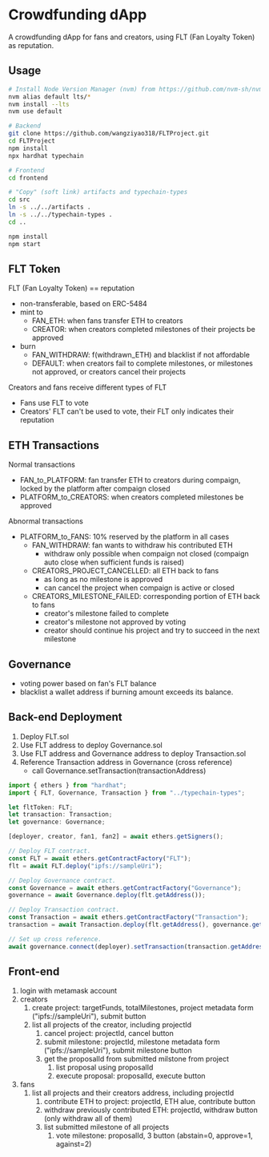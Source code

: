 # Crowdfunding dApp

A crowdfunding dApp for fans and creators, using FLT (Fan Loyalty Token) as reputation.

## Usage

```sh
# Install Node Version Manager (nvm) from https://github.com/nvm-sh/nvm
nvm alias default lts/*
nvm install --lts
nvm use default

# Backend
git clone https://github.com/wangziyao318/FLTProject.git
cd FLTProject
npm install
npx hardhat typechain

# Frontend
cd frontend

# "Copy" (soft link) artifacts and typechain-types
cd src
ln -s ../../artifacts .
ln -s ../../typechain-types .
cd ..

npm install
npm start
```

## FLT Token

FLT (Fan Loyalty Token) == reputation

- non-transferable, based on ERC-5484
- mint to
  - FAN_ETH: when fans transfer ETH to creators
  - CREATOR: when creators completed milestones of their projects be approved
- burn
  - FAN_WITHDRAW: f(withdrawn_ETH) and blacklist if not affordable
  - DEFAULT: when creators fail to complete milestones, or milestones not approved, or creators cancel their projects

Creators and fans receive different types of FLT
- Fans use FLT to vote
- Creators' FLT can't be used to vote, their FLT only indicates their reputation

## ETH Transactions

Normal transactions

- FAN_to_PLATFORM: fan transfer ETH to creators during compaign, locked by the platform after compaign closed
- PLATFORM_to_CREATORS: when creators completed milestones be approved

Abnormal transactions

- PLATFORM_to_FANS: 10% reserved by the platform in all cases
  - FAN_WITHDRAW: fan wants to withdraw his contributed ETH
    - withdraw only possible when compaign not closed (compaign auto close when sufficient funds is raised)
  - CREATORS_PROJECT_CANCELLED: all ETH back to fans
    - as long as no milestone is approved
    - can cancel the project when compaign is active or closed
  - CREATORS_MILESTONE_FAILED: corresponding portion of ETH back to fans
    - creator's milestone failed to complete
    - creator's milestone not approved by voting
    - creator should continue his project and try to succeed in the next milestone

## Governance

- voting power based on fan's FLT balance
- blacklist a wallet address if burning amount exceeds its balance.

## Back-end Deployment

1. Deploy FLT.sol
2. Use FLT address to deploy Governance.sol
3. Use FLT address and Governance address to deploy Transaction.sol
4. Reference Transaction address in Governance (cross reference)
   - call Governance.setTransaction(transactionAddress)

```typescript
import { ethers } from "hardhat";
import { FLT, Governance, Transaction } from "../typechain-types";

let fltToken: FLT;
let transaction: Transaction;
let governance: Governance;

[deployer, creator, fan1, fan2] = await ethers.getSigners();

// Deploy FLT contract.
const FLT = await ethers.getContractFactory("FLT");
flt = await FLT.deploy("ipfs://sampleUri");

// Deploy Governance contract.
const Governance = await ethers.getContractFactory("Governance");
governance = await Governance.deploy(flt.getAddress());

// Deploy Transaction contract.
const Transaction = await ethers.getContractFactory("Transaction");
transaction = await Transaction.deploy(flt.getAddress(), governance.getAddress());

// Set up cross reference.
await governance.connect(deployer).setTransaction(transaction.getAddress());
```

## Front-end

1. login with metamask account
2. creators
   1. create project: targetFunds, totalMilestones, project metadata form ("ipfs://sampleUri"), submit button
   2. list all projects of the creator, including projectId
      1. cancel project: projectId, cancel button
      2. submit milestone: projectId, milestone metadata form ("ipfs://sampleUri"), submit milestone button
      3. get the proposalId from submitted milstone from project
         1. list proposal using proposalId
         2. execute proposal: proposalId, execute button
3. fans
   1. list all projects and their creators address, including projectId
      1. contribute ETH to project: projectId, ETH alue, contribute button
      2. withdraw previously contributed ETH: projectId, withdraw button (only withdraw all of them)
      3. list submitted milestone of all projects
         1. vote milestone: proposalId, 3 button (abstain=0, approve=1, against=2)
<!-- 4. IPFS -->
